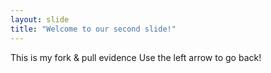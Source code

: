 ```yaml
---
layout: slide
title: "Welcome to our second slide!"
---
```

This is my fork & pull evidence
Use the left arrow to go back!
